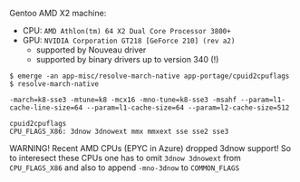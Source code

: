 Gentoo AMD X2 machine:
- CPU: `AMD Athlon(tm) 64 X2 Dual Core Processor 3800+`
- GPU: `NVIDIA Corporation GT218 [GeForce 210] (rev a2)`
  - supported by Nouveau driver
  - supported by binary drivers up to version 340 (!)

```shell
$ emerge -an app-misc/resolve-march-native app-portage/cpuid2cpuflags
$ resolve-march-native

-march=k8-sse3 -mtune=k8 -mcx16 -mno-tune=k8-sse3 -msahf --param=l1-cache-line-size=64 --param=l1-cache-size=64 --param=l2-cache-size=512

cpuid2cpuflags
CPU_FLAGS_X86: 3dnow 3dnowext mmx mmxext sse sse2 sse3
```

WARNING! Recent AMD CPUs (EPYC in Azure) dropped 3dnow support!
So to interesect these CPUs one has to omit `3dnow 3dnowext`  from
`CPU_FLAGS_X86` and also to append `-mno-3dnow` to `COMMON_FLAGS`


